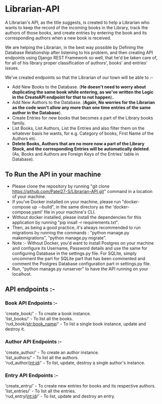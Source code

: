 # Librarian-API

A Librarian's API, as the title suggests, is created to help a Librarian who wants to keep the record of the incoming books in the Library, track the authors of those books, and create entries by entering the book and its corresponding authors when a new book is received.

We are helping the Librarian, in the best way possible by Defining the Database Relationship after listening to his problem, and then creating API endpoints using Django REST Framework so well, that he'd be taken care of, for all of his library proper classification of authors', books' and entries' issues.

We've created endpoints so that the Librarian of our town will be able to :-

- Add New Books to the Database. (**He doesn't need to worry about duplicating the same book while entering, as we've written the Logic in the CreateAPI endpoint for that to not happen**)..
- Add New Authors to the Database. (**Again, No worries for the Librarian as the code won't allow any more than one time entries of the same author in the Database**).
- Create Entries for new books that becomes a part of the Library books family.
- List Books, List Authors, List the Entries and also filter them on the whatever basis he wants, for e.g. Category of books, First Name of the Authors etc.
- **Delete Books, Authors that are no more now a part of the Library Stock, and the corresponding Entries will be automatically deleted**. (As, Books and Authors are Foreign Keys of the Entries' table in Database).

## To Run the API in your machine 

- Please clone the repository by running "git clone https://github.com/Patel27-S/Librarian-API.git" command in a location of your machine.
- If you've Docker installed on your machine, please run "docker-compose up --build", in the same directory as the 'docker-compose.yaml' file in your machine's CLI.
- Without docker installed, please install the dependencies for this application by running "pip insall -r requirements.txt".
- Then, as being a good practice, it's always recommended to run migrations by running the commands : "python manage.py makemigrations", "python manage.py migrate".
- Note :- Without Docker, you'd want to install Postgres on your machine and configure its Username, Password details and use the same for configuring Database in the settings.py file. For SQLite, simply uncomment the part for SQLite part that has been commented and comment the Postgres Database configuration part in settings.py file.
- Run, "python manage.py runserver" to have the API running on your localhost.


## API endpoints :-

### Book API Endpoints :-
'create_book/' - To create a book instance. <br>
'list_books/' - To list all the books. <br>
'rud_book/<str:book_name>/' - To list a single book instance, update and destroy it.

### Author API Endpoints :-
'create_author/' - To create an author instance. <br>
'list_authors/' - To list all the authors. <br>
'rud_author/<int:id>/' - To list, update, destroy a single author's instance.

### Entry API Endpoints :-
'create_entry/' - To create new entries for books and its respective authors. <br>
'list_entries/' - To list all the entries. <br>
'rud_entry/<int:id>/' - To list, update and destroy an entry.


